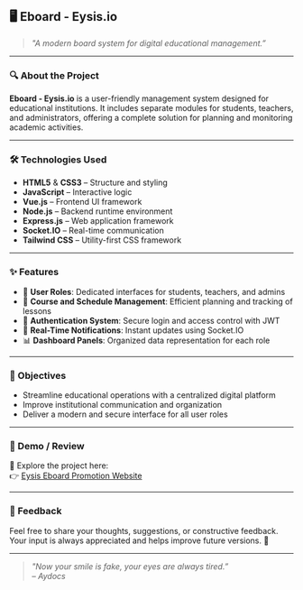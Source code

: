 ## 🖥️ Eboard - Eysis.io

> *"A modern board system for digital educational management.”*

---

### 🔍 About the Project

**Eboard - Eysis.io** is a user-friendly management system designed for educational institutions. It includes separate modules for students, teachers, and administrators, offering a complete solution for planning and monitoring academic activities.

---

### 🛠️ Technologies Used

- **HTML5** & **CSS3** – Structure and styling  
- **JavaScript** – Interactive logic  
- **Vue.js** – Frontend UI framework  
- **Node.js** – Backend runtime environment  
- **Express.js** – Web application framework  
- **Socket.IO** – Real-time communication  
- **Tailwind CSS** – Utility-first CSS framework

---

### ✨ Features

- 👥 **User Roles**: Dedicated interfaces for students, teachers, and admins  
- 📆 **Course and Schedule Management**: Efficient planning and tracking of lessons  
- 🔐 **Authentication System**: Secure login and access control with JWT  
- 🔔 **Real-Time Notifications**: Instant updates using Socket.IO  
- 📊 **Dashboard Panels**: Organized data representation for each role

---

### 🎯 Objectives

- Streamline educational operations with a centralized digital platform  
- Improve institutional communication and organization  
- Deliver a modern and secure interface for all user roles

---

### 🧪 Demo / Review

📂 Explore the project here:  
👉 [Eysis Eboard Promotion Website](https://eboard.eysis.io)

---

### 📩 Feedback

Feel free to share your thoughts, suggestions, or constructive feedback.  
Your input is always appreciated and helps improve future versions. 🙏

---

> *"Now your smile is fake, your eyes are always tired.”*  
> *– Aydocs*
